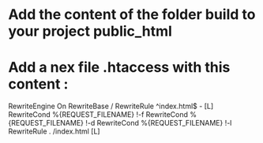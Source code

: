 # Add the content of the folder build to your project public_html

# Add a nex file .htaccess with this content :

<IfModule mod_rewrite.c>

RewriteEngine On
RewriteBase /
RewriteRule ^index\.html$ - [L]
RewriteCond %{REQUEST_FILENAME} !-f
RewriteCond %{REQUEST_FILENAME} !-d
RewriteCond %{REQUEST_FILENAME} !-l
RewriteRule . /index.html [L]

</IfModule>
